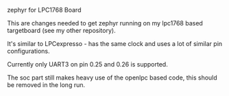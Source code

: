 
zephyr for LPC1768 Board

This are changes needed to get zephyr running on my lpc1768 based targetboard (see my other repository).

It's similar to LPCexpresso - has the same clock and uses a lot of similar pin configurations.

Currently only UART3 on pin 0.25 and 0.26 is supported.

The soc part still makes heavy use of the openlpc based code, this should be removed in the long run.
